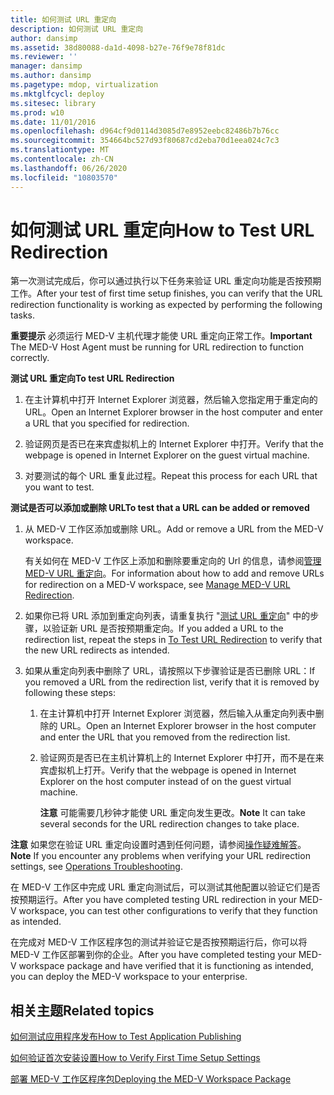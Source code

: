 ```yaml
---
title: 如何测试 URL 重定向
description: 如何测试 URL 重定向
author: dansimp
ms.assetid: 38d80088-da1d-4098-b27e-76f9e78f81dc
ms.reviewer: ''
manager: dansimp
ms.author: dansimp
ms.pagetype: mdop, virtualization
ms.mktglfcycl: deploy
ms.sitesec: library
ms.prod: w10
ms.date: 11/01/2016
ms.openlocfilehash: d964cf9d0114d3085d7e8952eebc82486b7b76cc
ms.sourcegitcommit: 354664bc527d93f80687cd2eba70d1eea024c7c3
ms.translationtype: MT
ms.contentlocale: zh-CN
ms.lasthandoff: 06/26/2020
ms.locfileid: "10803570"
---
```

# <span data-ttu-id="dfa9c-103">如何测试 URL 重定向</span><span class="sxs-lookup"><span data-stu-id="dfa9c-103">How to Test URL Redirection</span></span>


<span data-ttu-id="dfa9c-104">第一次测试完成后，你可以通过执行以下任务来验证 URL 重定向功能是否按预期工作。</span><span class="sxs-lookup"><span data-stu-id="dfa9c-104">After your test of first time setup finishes, you can verify that the URL redirection functionality is working as expected by performing the following tasks.</span></span>

<span data-ttu-id="dfa9c-105">**重要提示** 必须运行 MED-V 主机代理才能使 URL 重定向正常工作。</span><span class="sxs-lookup"><span data-stu-id="dfa9c-105">**Important** The MED-V Host Agent must be running for URL redirection to function correctly.</span></span>

<a href="" id="bkmk-urlredir"></a>**<span data-ttu-id="dfa9c-106">测试 URL 重定向</span><span class="sxs-lookup"><span data-stu-id="dfa9c-106">To test URL Redirection</span></span>**

1.  <span data-ttu-id="dfa9c-107">在主计算机中打开 Internet Explorer 浏览器，然后输入您指定用于重定向的 URL。</span><span class="sxs-lookup"><span data-stu-id="dfa9c-107">Open an Internet Explorer browser in the host computer and enter a URL that you specified for redirection.</span></span>

2.  <span data-ttu-id="dfa9c-108">验证网页是否已在来宾虚拟机上的 Internet Explorer 中打开。</span><span class="sxs-lookup"><span data-stu-id="dfa9c-108">Verify that the webpage is opened in Internet Explorer on the guest virtual machine.</span></span>

3.  <span data-ttu-id="dfa9c-109">对要测试的每个 URL 重复此过程。</span><span class="sxs-lookup"><span data-stu-id="dfa9c-109">Repeat this process for each URL that you want to test.</span></span>

**<span data-ttu-id="dfa9c-110">测试是否可以添加或删除 URL</span><span class="sxs-lookup"><span data-stu-id="dfa9c-110">To test that a URL can be added or removed</span></span>**

1.  <span data-ttu-id="dfa9c-111">从 MED-V 工作区添加或删除 URL。</span><span class="sxs-lookup"><span data-stu-id="dfa9c-111">Add or remove a URL from the MED-V workspace.</span></span>

    <span data-ttu-id="dfa9c-112">有关如何在 MED-V 工作区上添加和删除要重定向的 Url 的信息，请参阅[管理 MED-V URL 重定向](manage-med-v-url-redirection.md)。</span><span class="sxs-lookup"><span data-stu-id="dfa9c-112">For information about how to add and remove URLs for redirection on a MED-V workspace, see [Manage MED-V URL Redirection](manage-med-v-url-redirection.md).</span></span>

2.  <span data-ttu-id="dfa9c-113">如果你已将 URL 添加到重定向列表，请重复执行 "[测试 URL 重定向](#bkmk-urlredir)" 中的步骤，以验证新 URL 是否按预期重定向。</span><span class="sxs-lookup"><span data-stu-id="dfa9c-113">If you added a URL to the redirection list, repeat the steps in [To Test URL Redirection](#bkmk-urlredir) to verify that the new URL redirects as intended.</span></span>

3.  <span data-ttu-id="dfa9c-114">如果从重定向列表中删除了 URL，请按照以下步骤验证是否已删除 URL：</span><span class="sxs-lookup"><span data-stu-id="dfa9c-114">If you removed a URL from the redirection list, verify that it is removed by following these steps:</span></span>

    1.  <span data-ttu-id="dfa9c-115">在主计算机中打开 Internet Explorer 浏览器，然后输入从重定向列表中删除的 URL。</span><span class="sxs-lookup"><span data-stu-id="dfa9c-115">Open an Internet Explorer browser in the host computer and enter the URL that you removed from the redirection list.</span></span>

    2.  <span data-ttu-id="dfa9c-116">验证网页是否已在主机计算机上的 Internet Explorer 中打开，而不是在来宾虚拟机上打开。</span><span class="sxs-lookup"><span data-stu-id="dfa9c-116">Verify that the webpage is opened in Internet Explorer on the host computer instead of on the guest virtual machine.</span></span>

        <span data-ttu-id="dfa9c-117">**注意** 可能需要几秒钟才能使 URL 重定向发生更改。</span><span class="sxs-lookup"><span data-stu-id="dfa9c-117">**Note** It can take several seconds for the URL redirection changes to take place.</span></span>

<span data-ttu-id="dfa9c-118">**注意** 如果您在验证 URL 重定向设置时遇到任何问题，请参阅[操作疑难解答](operations-troubleshooting-medv2.md)。</span><span class="sxs-lookup"><span data-stu-id="dfa9c-118">**Note** If you encounter any problems when verifying your URL redirection settings, see [Operations Troubleshooting](operations-troubleshooting-medv2.md).</span></span>

<span data-ttu-id="dfa9c-119">在 MED-V 工作区中完成 URL 重定向测试后，可以测试其他配置以验证它们是否按预期运行。</span><span class="sxs-lookup"><span data-stu-id="dfa9c-119">After you have completed testing URL redirection in your MED-V workspace, you can test other configurations to verify that they function as intended.</span></span>

<span data-ttu-id="dfa9c-120">在完成对 MED-V 工作区程序包的测试并验证它是否按预期运行后，你可以将 MED-V 工作区部署到你的企业。</span><span class="sxs-lookup"><span data-stu-id="dfa9c-120">After you have completed testing your MED-V workspace package and have verified that it is functioning as intended, you can deploy the MED-V workspace to your enterprise.</span></span>

## <span data-ttu-id="dfa9c-121">相关主题</span><span class="sxs-lookup"><span data-stu-id="dfa9c-121">Related topics</span></span>

[<span data-ttu-id="dfa9c-122">如何测试应用程序发布</span><span class="sxs-lookup"><span data-stu-id="dfa9c-122">How to Test Application Publishing</span></span>](how-to-test-application-publishing.md)

[<span data-ttu-id="dfa9c-123">如何验证首次安装设置</span><span class="sxs-lookup"><span data-stu-id="dfa9c-123">How to Verify First Time Setup Settings</span></span>](how-to-verify-first-time-setup-settings.md)

[<span data-ttu-id="dfa9c-124">部署 MED-V 工作区程序包</span><span class="sxs-lookup"><span data-stu-id="dfa9c-124">Deploying the MED-V Workspace Package</span></span>](deploying-the-med-v-workspace-package.md)

 

 





